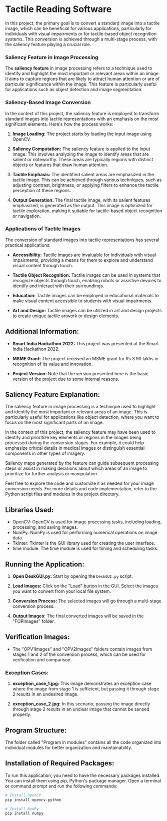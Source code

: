 # Tactile Reading Software

In this project, the primary goal is to convert a standard image into a tactile image, which can be beneficial for various applications, particularly for individuals with visual impairments or for tactile-based object recognition systems. This conversion is achieved through a multi-stage process, with the saliency feature playing a crucial role.

### Saliency Feature in Image Processing

The **saliency feature** in image processing refers to a technique used to identify and highlight the most important or relevant areas within an image. It aims to capture regions that are likely to attract human attention or are of particular significance within the image. This feature is particularly useful for applications such as object detection and image segmentation.

### Saliency-Based Image Conversion

In the context of this project, the saliency feature is employed to transform standard images into tactile representations with an emphasis on the most significant elements. Here's how the process works:

1. **Image Loading:** The project starts by loading the input image using OpenCV.

2. **Saliency Computation:** The saliency feature is applied to the input image. This involves analyzing the image to identify areas that are salient or noteworthy. These areas are typically regions with distinct objects or features that draw human attention.

3. **Tactile Emphasis:** The identified salient areas are emphasized in the tactile image. This can be achieved through various techniques, such as adjusting contrast, brightness, or applying filters to enhance the tactile perception of these regions.

4. **Output Generation:** The final tactile image, with its salient features emphasized, is generated as the output. This image is optimized for tactile exploration, making it suitable for tactile-based object recognition or navigation.

### Applications of Tactile Images

The conversion of standard images into tactile representations has several practical applications:

- **Accessibility:** Tactile images are invaluable for individuals with visual impairments, providing a means for them to explore and understand visual content through touch.

- **Tactile Object Recognition:** Tactile images can be used in systems that recognize objects through touch, enabling robots or assistive devices to identify and interact with their surroundings.

- **Education:** Tactile images can be employed in educational materials to make visual content accessible to students with visual impairments.

- **Art and Design:** Tactile images can be utilized in art and design projects to create unique tactile artwork or design elements.

## Additional Information:

- **Smart India Hackathon 2022:** This project was presented at the Smart India Hackathon 2022.

- **MSME Grant:** The project received an MSME grant for Rs 3.90 lakhs in recognition of its value and innovation.

- **Project Version:** Note that the version presented here is the basic version of the project due to some internal reasons.

## Saliency Feature Explanation:

The saliency feature in image processing is a technique used to highlight and identify the most important or relevant areas of an image. This is particularly useful for applications like object detection, where you want to focus on the most significant parts of an image.

In the context of this project, the saliency feature may have been used to identify and prioritize key elements or regions in the images being processed during the conversion stages. For example, it could help emphasize critical details in medical images or distinguish essential components in other types of imagery.

Saliency maps generated by the feature can guide subsequent processing steps or assist in making decisions about which areas of an image to prioritize for further analysis or manipulation.

Feel free to explore the code and customize it as needed for your image conversion needs. For more details and code implementation, refer to the Python script files and modules in the project directory.

## Libraries Used:

- OpenCV: OpenCV is used for image processing tasks, including loading, processing, and saving images.
- NumPy: NumPy is used for performing numerical operations on image data.
- Tkinter: Tkinter is the GUI library used for creating the user interface.
- time module: The time module is used for timing and scheduling tasks.

## Running the Application:

1. **Open DeskGUI.py:** Start by opening the `DeskGUI.py` script.

2. **Load Images:** Click on the "Load" button in the GUI. Select the images you want to convert from your local file system.

3. **Conversion Process:** The selected images will go through a multi-stage conversion process.

4. **Output Images:** The final converted images will be saved in the "FOPImages" folder.

## Verification Images:

- The "OPV1Images" and "OPV2Images" folders contain images from stages 1 and 2 of the conversion process, which can be used for verification and comparison.

### Exception Cases:

1. **exception_case_1.jpg:** This image demonstrates an exception case where the image from stage 1 is sufficient, but passing it through stage 2 results in an undesired image.

2. **exception_case_2.jpg:** In this scenario, passing the image directly through stage 2 results in an unclear image that cannot be sensed properly.

## Program Structure:

The folder called "Program in modules" contains all the code organized into individual modules for better organization and maintainability.

## Installation of Required Packages:

To run this application, you need to have the necessary packages installed. You can install them using pip, Python's package manager. Open a terminal or command prompt and run the following commands:

```bash
# Install OpenCV
pip install opencv-python

# Install NumPy
pip install numpy
